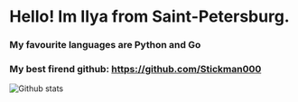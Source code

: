 # Hello! Im Ilya from Saint-Petersburg.
### My favourite languages are Python and Go
### My best firend github: https://github.com/Stickman000

![Github stats](https://github-readme-stats.vercel.app/api?username=DiorDS)
